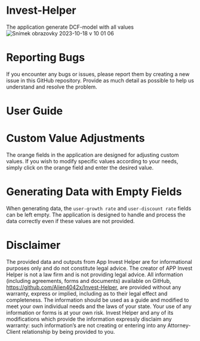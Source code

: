 # Invest-Helper
The application generate DCF-model with all values
</br>
![Snímek obrazovky 2023-10-18 v 10 01 06](https://github.com/Alien4042x/Invest-Helper/assets/60738029/86ae09c9-9974-43b7-b9ef-a02071c39e45)
</br>
# Reporting Bugs
If you encounter any bugs or issues, please report them by creating a new issue in this GitHub repository. Provide as much detail as possible to help us understand and resolve the problem.
</br>
# User Guide
# Custom Value Adjustments
The orange fields in the application are designed for adjusting custom values. If you wish to modify specific values according to your needs, simply click on the orange field and enter the desired value.
</br>
# Generating Data with Empty Fields
When generating data, the `user-growth rate` and `user-discount rate` fields can be left empty. The application is designed to handle and process the data correctly even if these values are not provided.
</br>
# Disclaimer
The provided data and outputs from App Invest Helper are for informational purposes only and do not constitute legal advice.
The creator of APP Invest Helper is not a law firm and is not providing legal advice. All information (including agreements, forms and documents) available on GitHub, https://github.com/Alien4042x/Invest-Helper, are provided without any warranty, express or implied, including as to their legal effect and completeness. The information should be used as a guide and modified to meet your own individual needs and the laws of your state. Your use of any information or forms is at your own risk. Invest Helper and any of its modifications which provide the information expressly disclaim any warranty: such information’s are not creating or entering into any Attorney-Client relationship by being provided to you.
